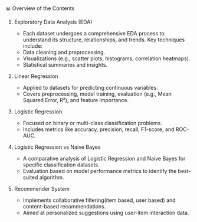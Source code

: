 📊 Overview of the Contents
1. Exploratory Data Analysis (EDA)
    - Each dataset undergoes a comprehensive EDA process to understand its structure, relationships, and trends. Key techniques include:
    - Data cleaning and preprocessing.
    - Visualizations (e.g., scatter plots, histograms, correlation heatmaps).
    - Statistical summaries and insights.

2. Linear Regression
    - Applied to datasets for predicting continuous variables.
    - Covers preprocessing, model training, evaluation (e.g., Mean Squared Error, R²), and feature importance.

3. Logistic Regression
    - Focused on binary or multi-class classification problems.
    - Includes metrics like accuracy, precision, recall, F1-score, and ROC-AUC.

4. Logistic Regression vs Naive Bayes
    - A comparative analysis of Logistic Regression and Naive Bayes for specific classification datasets.
    - Evaluation based on model performance metrics to identify the best-suited algorithm.

5. Recommender System
    - Implements collaborative filtering(item based, user based) and content-based recommendations.
    - Aimed at personalized suggestions using user-item interaction data.